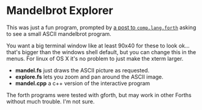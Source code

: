 # Mandelbrot Explorer

This was just a fun program, prompted by 
[a post to `comp.lang.forth`][1] asking to see a 
small ASCII mandelbrot program.

You want a big terminal window like at least 90x40 for these to look
ok... that's bigger than the windows shell default, but you can change
this in the menus. For linux of OS X it's no problem to just make the
xterm larger.

 - **mandel.fs**  just draws the ASCII picture as requested.
 - **explore.fs** lets you zoom and pan around the ASCII image. 
 - **mandel.cpp** a c++ version of the interactive program

The forth programs were tested with gforth, but may work in other
Forths without much trouble.  I'm not sure.

[1]: https://groups.google.com/d/topic/comp.lang.forth/zXQrdJOKQdY/discussion
